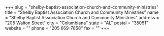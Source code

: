 +++
slug = "shelby-baptist-association-church-and-community-ministries"
title = "Shelby Baptist Association Church and Community Ministries"
name = "Shelby Baptist Association Church and Community Ministries"
address = "205 Walton Street"
city = "Columbiana"
state = "AL"
postal = "35051"
website = ""
phone = "205 669-7858"
fax = ""
+++
